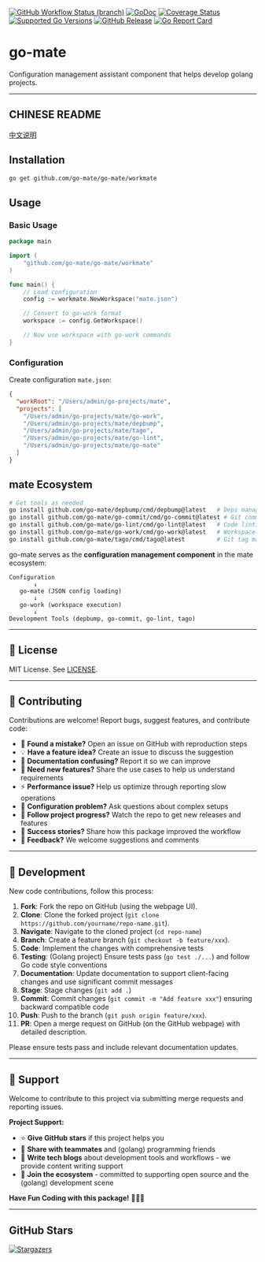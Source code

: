[![GitHub Workflow Status (branch)](https://img.shields.io/github/actions/workflow/status/go-mate/go-mate/release.yml?branch=main&label=BUILD)](https://github.com/go-mate/go-mate/actions/workflows/release.yml?query=branch%3Amain)
[![GoDoc](https://pkg.go.dev/badge/github.com/go-mate/go-mate)](https://pkg.go.dev/github.com/go-mate/go-mate)
[![Coverage Status](https://img.shields.io/coveralls/github/go-mate/go-mate/main.svg)](https://coveralls.io/github/go-mate/go-mate?branch=main)
[![Supported Go Versions](https://img.shields.io/badge/Go-1.25+-lightgrey.svg)](https://github.com/go-mate/go-mate)
[![GitHub Release](https://img.shields.io/github/release/go-mate/go-mate.svg)](https://github.com/go-mate/go-mate/releases)
[![Go Report Card](https://goreportcard.com/badge/github.com/go-mate/go-mate)](https://goreportcard.com/report/github.com/go-mate/go-mate)

# go-mate

Configuration management assistant component that helps develop golang projects.

---

<!-- TEMPLATE (EN) BEGIN: LANGUAGE NAVIGATION -->
## CHINESE README

[中文说明](README.zh.md)
<!-- TEMPLATE (EN) END: LANGUAGE NAVIGATION -->

## Installation

```bash
go get github.com/go-mate/go-mate/workmate
```

## Usage

### Basic Usage

```go
package main

import (
    "github.com/go-mate/go-mate/workmate"
)

func main() {
    // Load configuration
    config := workmate.NewWorkspace("mate.json")

    // Convert to go-work format
    workspace := config.GetWorkspace()

    // Now use workspace with go-work commands
}
```


### Configuration

Create configuration `mate.json`:

```json
{
  "workRoot": "/Users/admin/go-projects/mate",
  "projects": [
    "/Users/admin/go-projects/mate/go-work",
    "/Users/admin/go-projects/mate/depbump",
    "/Users/admin/go-projects/mate/tago",
    "/Users/admin/go-projects/mate/go-lint",
    "/Users/admin/go-projects/mate/go-mate"
  ]
}
```

## mate Ecosystem

```bash
# Get tools as needed
go install github.com/go-mate/depbump/cmd/depbump@latest   # Deps management
go install github.com/go-mate/go-commit/cmd/go-commit@latest # Git commits with Go formatting
go install github.com/go-mate/go-lint/cmd/go-lint@latest   # Code linting
go install github.com/go-mate/go-work/cmd/go-work@latest   # Workspace management
go install github.com/go-mate/tago/cmd/tago@latest         # Git tag management
```

go-mate serves as the **configuration management component** in the mate ecosystem:

```
Configuration
       ↓
   go-mate (JSON config loading)
       ↓
   go-work (workspace execution)
       ↓
Development Tools (depbump, go-commit, go-lint, tago)
```

---

<!-- TEMPLATE (EN) BEGIN: STANDARD PROJECT FOOTER -->
<!-- VERSION 2025-09-26 07:39:27.188023 +0000 UTC -->

## 📄 License

MIT License. See [LICENSE](LICENSE).

---

## 🤝 Contributing

Contributions are welcome! Report bugs, suggest features, and contribute code:

- 🐛 **Found a mistake?** Open an issue on GitHub with reproduction steps
- 💡 **Have a feature idea?** Create an issue to discuss the suggestion
- 📖 **Documentation confusing?** Report it so we can improve
- 🚀 **Need new features?** Share the use cases to help us understand requirements
- ⚡ **Performance issue?** Help us optimize through reporting slow operations
- 🔧 **Configuration problem?** Ask questions about complex setups
- 📢 **Follow project progress?** Watch the repo to get new releases and features
- 🌟 **Success stories?** Share how this package improved the workflow
- 💬 **Feedback?** We welcome suggestions and comments

---

## 🔧 Development

New code contributions, follow this process:

1. **Fork**: Fork the repo on GitHub (using the webpage UI).
2. **Clone**: Clone the forked project (`git clone https://github.com/yourname/repo-name.git`).
3. **Navigate**: Navigate to the cloned project (`cd repo-name`)
4. **Branch**: Create a feature branch (`git checkout -b feature/xxx`).
5. **Code**: Implement the changes with comprehensive tests
6. **Testing**: (Golang project) Ensure tests pass (`go test ./...`) and follow Go code style conventions
7. **Documentation**: Update documentation to support client-facing changes and use significant commit messages
8. **Stage**: Stage changes (`git add .`)
9. **Commit**: Commit changes (`git commit -m "Add feature xxx"`) ensuring backward compatible code
10. **Push**: Push to the branch (`git push origin feature/xxx`).
11. **PR**: Open a merge request on GitHub (on the GitHub webpage) with detailed description.

Please ensure tests pass and include relevant documentation updates.

---

## 🌟 Support

Welcome to contribute to this project via submitting merge requests and reporting issues.

**Project Support:**

- ⭐ **Give GitHub stars** if this project helps you
- 🤝 **Share with teammates** and (golang) programming friends
- 📝 **Write tech blogs** about development tools and workflows - we provide content writing support
- 🌟 **Join the ecosystem** - committed to supporting open source and the (golang) development scene

**Have Fun Coding with this package!** 🎉🎉🎉

<!-- TEMPLATE (EN) END: STANDARD PROJECT FOOTER -->

---

## GitHub Stars

[![Stargazers](https://starchart.cc/go-mate/go-mate.svg?variant=adaptive)](https://starchart.cc/go-mate/go-mate)